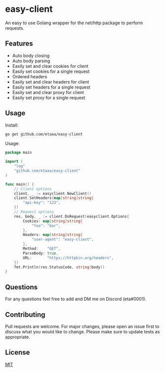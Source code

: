 # easy-client

An easy to use Golang wrapper for the net/http package to perform requests.

## Features

* Auto body closing
* Auto body parsing
* Easily set and clear cookies for client
* Easily set cookies for a single request
* Ordered headers
* Easily set and clear headers for client
* Easily set headers for a single request
* Easily set and clear proxy for client
* Easily set proxy for a single request

## Usage

Install:
```bash
go get github.com/etaaa/easy-client
```

Usage:
```go
package main

import (
	"log"
	"github.com/etaaa/easy-client"
)

func main() {
	// Client options
	client, _ := easyclient.NewClient()
	client.SetHeaders(map[string]string{
		"api-key": "123",
	})
	// Request options
	res, body, _ := client.DoRequest(easyclient.Options{
		Cookies: map[string]string{
			"foo": "bar",
		},
		Headers: map[string]string{
			"user-agent": "easy-client",
		},
		Method:    "GET",
		ParseBody: true,
		URL:       "https://httpbin.org/headers",
	})
	fmt.Println(res.StatusCode, string(body))
}
```

## Questions
For any questions feel free to add and DM me on Discord (eta#0001).

## Contributing
Pull requests are welcome. For major changes, please open an issue first to discuss what you would like to change. Please make sure to update tests as appropriate.

## License
[MIT](https://choosealicense.com/licenses/mit/)
